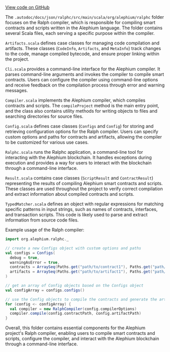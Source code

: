 [View code on GitHub](https://github.com/alephium/alephium/.autodoc/docs/json/ralphc/src/main/scala/org)

The `.autodoc/docs/json/ralphc/src/main/scala/org/alephium/ralphc` folder focuses on the Ralph compiler, which is responsible for compiling smart contracts and scripts written in the Alephium language. The folder contains several Scala files, each serving a specific purpose within the compiler.

`Artifacts.scala` defines case classes for managing code compilation and artifacts. These classes (`CodeInfo`, `Artifacts`, and `MetaInfo`) track changes to the code, manage compiled bytecode, and ensure proper linking within the project.

`Cli.scala` provides a command-line interface for the Alephium compiler. It parses command-line arguments and invokes the compiler to compile smart contracts. Users can configure the compiler using command-line options and receive feedback on the compilation process through error and warning messages.

`Compiler.scala` implements the Alephium compiler, which compiles contracts and scripts. The `compileProject` method is the main entry point, and the class also contains utility methods for writing objects to files and searching directories for source files.

`Config.scala` defines case classes (`Configs` and `Config`) for storing and retrieving configuration options for the Ralph compiler. Users can specify custom options and paths for contracts and artifacts, allowing the compiler to be customized for various use cases.

`Ralphc.scala` runs the Ralphc application, a command-line tool for interacting with the Alephium blockchain. It handles exceptions during execution and provides a way for users to interact with the blockchain through a command-line interface.

`Result.scala` contains case classes (`ScriptResult` and `ContractResult`) representing the results of compiling Alephium smart contracts and scripts. These classes are used throughout the project to verify correct compilation and extract information about compiled contracts and scripts.

`TypedMatcher.scala` defines an object with regular expressions for matching specific patterns in input strings, such as names of contracts, interfaces, and transaction scripts. This code is likely used to parse and extract information from source code files.

Example usage of the Ralph compiler:

```scala
import org.alephium.ralphc._

// create a new Configs object with custom options and paths
val configs = Configs(
  debug = true,
  warningAsError = true,
  contracts = ArraySeq(Paths.get("path/to/contract1"), Paths.get("path/to/contract2")),
  artifacts = ArraySeq(Paths.get("path/to/artifact1"), Paths.get("path/to/artifact2"))
)

// get an array of Config objects based on the Configs object
val configArray = configs.configs()

// use the Config objects to compile the contracts and generate the artifacts
for (config <- configArray) {
  val compiler = new RalphCompiler(config.compilerOptions)
  compiler.compile(config.contractPath, config.artifactPath)
}
```

Overall, this folder contains essential components for the Alephium project's Ralph compiler, enabling users to compile smart contracts and scripts, configure the compiler, and interact with the Alephium blockchain through a command-line interface.
